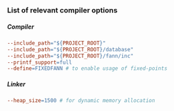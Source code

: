 ### List of relevant compiler options

##### Compiler
```makefile
--include_path="${PROJECT_ROOT}"
--include_path="${PROJECT_ROOT}/database"
--include_path="${PROJECT_ROOT}/fann/inc"
--printf_support=full
--define=FIXEDFANN # to enable usage of fixed-points
```

##### Linker
```makefile
--heap_size=1500 # for dynamic memory allocation
```